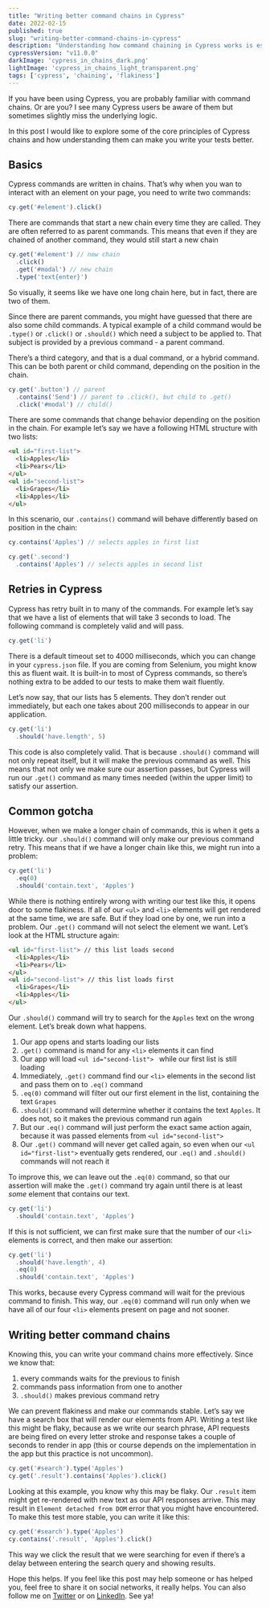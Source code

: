 ```yaml
---
title: "Writing better command chains in Cypress"
date: 2022-02-15
published: true
slug: "writing-better-command-chains-in-cypress"
description: "Understanding how command chaining in Cypress works is essential for writing stable tests. In this week’s explainer we’ll take a look on how we can make our tests more stable with writing proper command chains"
cypressVersion: "v11.0.0"
darkImage: 'cypress_in_chains_dark.png'
lightImage: 'cypress_in_chains_light_transparent.png'
tags: ['cypress', 'chaining', 'flakiness']
---
```

If you have been using Cypress, you are probably familiar with command chains. Or are you? I see many Cypress users be aware of them but sometimes slightly miss the underlying logic.

In this post I would like to explore some of the core principles of Cypress chains and how understanding them can make you write your tests better.

## Basics
Cypress commands are written in chains. That’s why when you wan to interact with an element on your page, you need to write two commands:
```js
cy.get('#element').click()
```

There are commands that start a new chain every time they are called. They are often referred to as parent commands. This means that even if they are chained of another command, they would still start a new chain

```js
cy.get('#element') // new chain
  .click()
  .get('#modal') // new chain
  .type('text{enter}')
```

So visually, it seems like we have one long chain here, but in fact, there are two of them.

Since there are parent commands, you might have guessed that there are also some child commands. A typical example of a child command would be `.type()` or `.click()` or `.should()` which need a subject to be applied to. That subject is provided by a previous command - a parent command.

There’s a third category, and that is a dual command, or a hybrid command. This can be both parent or child command, depending on the position in the chain.

```js
cy.get('.button') // parent
  .contains('Send') // parent to .click(), but child to .get()
  .click('#modal') // child()
```

There are some commands that change behavior depending on the position in the chain. For example let’s say we have a following HTML structure with two lists:
```html
<ul id="first-list">
  <li>Apples</li>
  <li>Pears</li>
</ul>
<ul id="second-list">
  <li>Grapes</li>
  <li>Apples</li>
</ul>
```
In this scenario, our `.contains()` command will behave differently based on position in the chain:

```js
cy.contains('Apples') // selects apples in first list

cy.get('.second')
  .contains('Apples') // selects apples in second list
```

## Retries in Cypress
Cypress has retry built in to many of the commands. For example let’s say that we have a list of elements that will take 3 seconds to load. The following command is completely valid and will pass.
```js
cy.get('li')
```
There is a default timeout set to 4000 milliseconds, which you can change in your `cypress.json` file. If you are coming from Selenium, you might know this as fluent wait. It is built-in to most of Cypress commands, so there’s nothing extra to be added to our tests to make them wait fluently.

Let’s now say, that our lists has 5 elements. They don’t render out immediately, but each one takes about 200 milliseconds to appear in our application.
```js
cy.get('li')
  .should('have.length', 5)
```
This code is also completely valid. That is because `.should()` command will not only repeat itself, but it will make the previous command as well. This means that not only we make sure our assertion passes, but Cypress will run our `.get()` command as many times needed (within the upper limit) to satisfy our assertion.

## Common gotcha
However, when we make a longer chain of commands, this is when it gets a little tricky. our `.should()` command will only make our previous command retry. This means that if we have a longer chain like this, we might run into a problem:

```js
cy.get('li')
  .eq(0)
  .should('contain.text', 'Apples')
```
While there is nothing entirely wrong with writing our test like this, it opens door to some flakiness. If all of our `<ul>` and `<li>` elements will get rendered at the same time, we are safe. But if they load one by one, we run into a problem. Our `.get()` command will not select the element we want. Let’s look at the HTML structure again:

```html
<ul id="first-list"> // this list loads second
  <li>Apples</li> 
  <li>Pears</li> 
</ul>
<ul id="second-list"> // this list loads first
  <li>Grapes</li> 
  <li>Apples</li> 
</ul>
```
Our `.should()` command will try to search for the `Apples` text on the wrong element. Let’s break down what happens.

1. Our app opens and starts loading our lists
2. `.get()` command is mand for any `<li>` elements it can find
3. Our app will load `<ul id="second-list"> ` while our first list is still loading
4. Immediately, `.get()` command find our `<li>` elements in the second list and pass them on to `.eq()` command
5. `.eq(0)` command will filter out our first element in the list, containing the text `Grapes`
6. `.should()` command will determine whether it contains the text `Apples`. It does not, so it makes the previous command run again
7. But our `.eq()` command will just perform the exact same action again, because it was passed elements from `<ul id="second-list">`
8. Our `.get()` command will never get called again, so even when our `<ul id="first-list">` eventually gets rendered, our `.eq()` and `.should()` commands will not reach it


To improve this, we can leave out the `.eq(0)` command, so that our assertion will make the `.get()` command try again until there is at least *some* element that contains our text.

```js
cy.get('li')
  .should('contain.text', 'Apples')
```
If this is not sufficient, we can first make sure that the number of our `<li>` elements is correct, and then make our assertion:
```js
cy.get('li')
  .should('have.length', 4)
  .eq(0)
  .should('contain.text', 'Apples')
```
This works, because every Cypress command will wait for the previous command to finish. This way, our `.eq(0)` command will run only when we have all of our four `<li>` elements present on page and not sooner.

## Writing better command chains
Knowing this, you can write your command chains more effectively. Since we know that:

1. every commands waits for the previous to finish
2. commands pass information from one to another
3. `.should()` makes previous command retry

We can prevent flakiness and make our commands stable. Let’s say we have a search box that will render our elements from API. Writing a test like this might be flaky, because as we write our search phrase, API requests are being fired on every letter stroke and response takes a couple of seconds to render in app (this or course depends on the implementation in the app but this practice is not uncommon).

```js
cy.get('#search').type('Apples')
cy.get('.result').contains('Apples').click()
```

Looking at this example, you know why this may be flaky. Our `.result` item might get re-rendered with new text as our API responses arrive. This may result in `Element detached from DOM` error that you might have encountered. To make this test more stable, you can write it like this:

```js
cy.get('#search').type('Apples')
cy.contains('.result', 'Apples').click()
```

This way we click the result that we were searching for even if there’s a delay between entering the search query and showing results.

Hope this helps. If you feel like this post may help someone or has helped you, feel free to share it on social networks, it really helps. You can also follow me on [Twitter](https://twitter.com/filip_hric/) or on [LinkedIn](https://www.linkedin.com/in/filip-hric-11a5b1126/). See ya!
